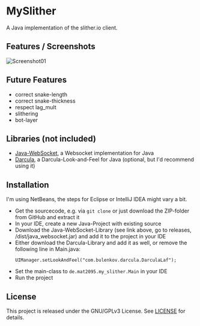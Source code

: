 # MySlither
A Java implementation of the slither.io client.

## Features / Screenshots
![Screenshot01](https://cloud.githubusercontent.com/assets/11258252/15582289/741d9dbe-2370-11e6-82a8-2dc135f823b6.png)

## Future Features
- correct snake-length
- correct snake-thickness
- respect lag_mult
- slithering
- bot-layer

## Libraries (not included)
- [Java-WebSocket](https://github.com/TooTallNate/Java-WebSocket), a Websocket implementation for Java
- [Darcula](https://github.com/bulenkov/Darcula), a Darcula-Look-and-Feel for Java (optional, but I'd recommend using it)

## Installation
I'm using NetBeans, the steps for Eclipse or IntelliJ IDEA might vary a bit.
- Get the sourcecode, e.g. via `git clone` or just download the ZIP-folder from GitHub and extract it
- In your IDE, create a new Java-Project with existing source
- Download the Java-WebSocket-Library (see link above, go to releases, /dist/java_websocket.jar) and add it to the project in your IDE
- Either download the Darcula-Library and add it as well, or remove the following line in Main.java:
  ```
  UIManager.setLookAndFeel("com.bulenkov.darcula.DarculaLaf");
  ```
- Set the main-class to `de.mat2095.my_slither.Main` in your IDE
- Run the project

## License
This project is released under the GNU/GPLv3 License. See [LICENSE](LICENSE) for details.
